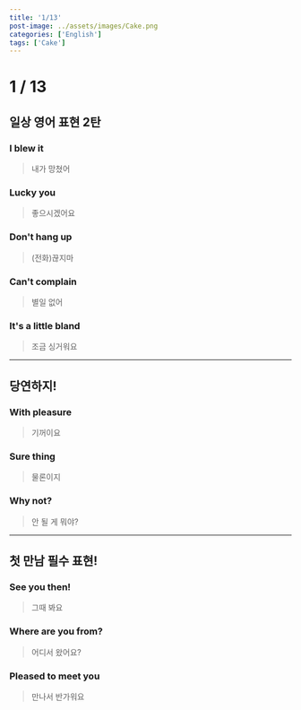```yaml
---
title: '1/13'
post-image: ../assets/images/Cake.png
categories: ['English']
tags: ['Cake']
---
```

# 1 / 13
## 일상 영어 표현 2탄
### I blew it
> 내가 망쳤어

### Lucky you
> 좋으시겠어요

### Don't hang up
> (전화)끊지마

### Can't complain 
> 별일 없어

### It's a little bland
> 조금 싱거워요

---

## 당연하지!
### With pleasure
> 기꺼이요

### Sure thing
> 물론이지

### Why not?
> 안 될 게 뭐야?

---

## 첫 만남 필수 표현!
### See you then!
> 그때 봐요

### Where are you from?
> 어디서 왔어요?

### Pleased to meet you
> 만나서 반가워요